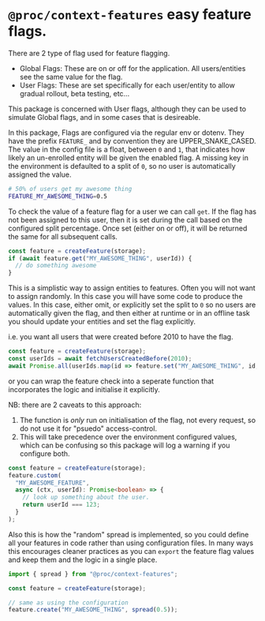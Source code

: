 # `@proc/context-features` easy feature flags.

There are 2 type of flag used for feature flagging.

- Global Flags: These are on or off for the application. All users/entities
  see the same value for the flag.
- User Flags: These are set specifically for each user/entity to allow gradual
  rollout, beta testing, etc...

This package is concerned with User flags, although they can be used to simulate
Global flags, and in some cases that is desireable.

In this package, Flags are configured via the regular env or dotenv. They have the
prefix `FEATURE_` and by convention they are UPPER_SNAKE_CASED. The value in the
config file is a float, between `0` and `1`, that indicates how likely an un-enrolled
entity will be given the enabled flag. A missing key in the environment is defaulted
to a split of `0`, so no user is automatically assigned the value.

```sh
# 50% of users get my awesome thing
FEATURE_MY_AWESOME_THING=0.5
```

To check the value of a feature flag for a user we can call `get`. If the flag has
not been assigned to this user, then it is set during the call based on the configured
split percentage. Once set (either on or off), it will be returned the same for all
subsequent calls.

```ts
const feature = createFeature(storage);
if (await feature.get("MY_AWESOME_THING", userId)) {
  // do something awesome
}
```

This is a simplistic way to assign entities to features. Often you will not want
to assign randomly. In this case you will have some code to produce the values.
In this case, either omit, or explicitly set the split to `0` so no users are
automatically given the flag, and then either at runtime or in an offline task you
should update your entities and set the flag explicitly.

i.e. you want all users that were created before 2010 to have the flag.

```ts
const feature = createFeature(storage);
const userIds = await fetchUsersCreatedBefore(2010);
await Promise.all(userIds.map(id => feature.set("MY_AWESOME_THING", id, true)));
```

or you can wrap the feature check into a seperate function that incorporates the logic
and initialise it explicitly.

NB: there are 2 caveats to this approach:

1. The function is _only_ run on initialisation of the flag, not every request, so
   do not use it for "psuedo" access-control.
2. This will take precedence over the environment configured values, which can be confusing
   so this package will log a warning if you configure both.

```ts
const feature = createFeature(storage);
feature.custom(
  "MY_AWESOME_FEATURE",
  async (ctx, userId): Promise<boolean> => {
    // look up something about the user.
    return userId === 123;
  }
);
```

Also this is how the "random" spread is implemented, so you could define all
your features in code rather than using configuration files. In many ways this
encourages cleaner practices as you can `export` the feature flag values and keep
them and the logic in a single place.

```ts
import { spread } from "@proc/context-features";

const feature = createFeature(storage);

// same as using the configuration
feature.create("MY_AWESOME_THING", spread(0.5));
```
